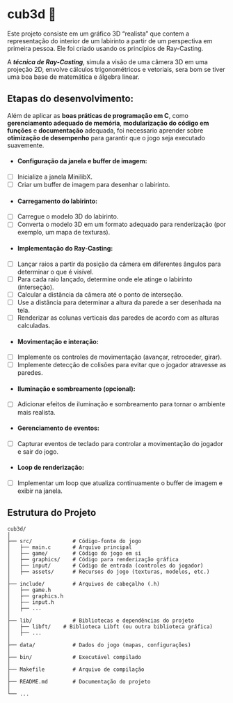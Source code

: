 # cub3d 👾​

Este projeto consiste em um gráfico 3D “realista” que contem a representação do interior de um labirinto a partir de um perspectiva em primeira pessoa. Ele foi criado usando os princípios de Ray-Casting.

A _**técnica de Ray-Casting**_, simula a visão de uma câmera 3D em uma projeção 2D, envolve cálculos trigonométricos e vetoriais, sera bom se tiver uma boa base de matemática e álgebra linear.

## Etapas do desenvolvimento:
Além de aplicar as __boas práticas de programação em C__, como __gerenciamento adequado de memória__, __modularização do código em funções__ e __documentação__ adequada, foi necessario aprender sobre __otimização de desempenho__ para garantir que o jogo seja executado suavemente.
- #### Configuração da janela e buffer de imagem:
- [ ] Inicialize a janela MinilibX.
- [ ] Criar um buffer de imagem para desenhar o labirinto.

- #### Carregamento do labirinto:
- [ ] Carregue o modelo 3D do labirinto.
- [ ] Converta o modelo 3D em um formato adequado para renderização (por exemplo, um mapa de texturas).

- #### Implementação do Ray-Casting:
- [ ] Lançar raios a partir da posição da câmera em diferentes ângulos para determinar o que é visível.
- [ ] Para cada raio lançado, determine onde ele atinge o labirinto (interseção).
- [ ] Calcular a distância da câmera até o ponto de interseção.
- [ ] Use a distância para determinar a altura da parede a ser desenhada na tela.
- [ ] Renderizar as colunas verticais das paredes de acordo com as alturas calculadas.

- #### Movimentação e interação:
- [ ] Implemente os controles de movimentação (avançar, retroceder, girar).
- [ ] Implemente detecção de colisões para evitar que o jogador atravesse as paredes.

- #### Iluminação e sombreamento (opcional):
- [ ] Adicionar efeitos de iluminação e sombreamento para tornar o ambiente mais realista.

- #### Gerenciamento de eventos:
- [ ] Capturar eventos de teclado para controlar a movimentação do jogador e sair do jogo.

- #### Loop de renderização:
- [ ] Implementar um loop que atualiza continuamente o buffer de imagem e exibir na janela.


## Estrutura do Projeto
```
cub3d/
│
├── src/             # Código-fonte do jogo
│   ├── main.c       # Arquivo principal
│   ├── game/        # Código do jogo em si
│   ├── graphics/    # Código para renderização gráfica
│   ├── input/       # Código de entrada (controles do jogador)
│   ├── assets/      # Recursos do jogo (texturas, modelos, etc.)
│
├── include/         # Arquivos de cabeçalho (.h)
│   ├── game.h
│   ├── graphics.h
│   ├── input.h
│   ├── ...
│
├── lib/             # Bibliotecas e dependências do projeto
│   ├── libft/    # Biblioteca Libft (ou outra biblioteca gráfica)
│   ├── ...
│
├── data/            # Dados do jogo (mapas, configurações)
│
├── bin/             # Executável compilado
│
├── Makefile         # Arquivo de compilação
│
├── README.md        # Documentação do projeto
│
└── ...
```
